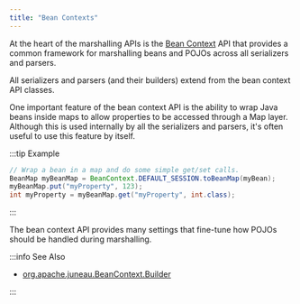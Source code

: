 ```yaml
---
title: "Bean Contexts"
---
```


At the heart of the marshalling APIs is the [Bean Context]({{API_DOCS}}/org/apache/juneau/BeanContext.html) API that provides a common framework for marshalling beans and POJOs across all serializers and parsers.

All serializers and parsers (and their builders) extend from the bean context API classes.

One important feature of the bean context API is the ability to wrap Java beans inside maps to allow properties to be accessed through a Map layer.
Although this is used internally by all the serializers and parsers, it's often useful to use this feature by itself.

:::tip Example
```java
// Wrap a bean in a map and do some simple get/set calls.
BeanMap myBeanMap = BeanContext.DEFAULT_SESSION.toBeanMap(myBean);
myBeanMap.put("myProperty", 123);
int myProperty = myBeanMap.get("myProperty", int.class);
```
:::

The bean context API provides many settings that fine-tune how POJOs should be handled during marshalling.

:::info See Also

- [org.apache.juneau.BeanContext.Builder]({{API_DOCS}}/org/apache/juneau/BeanContext/Builder.html)

:::